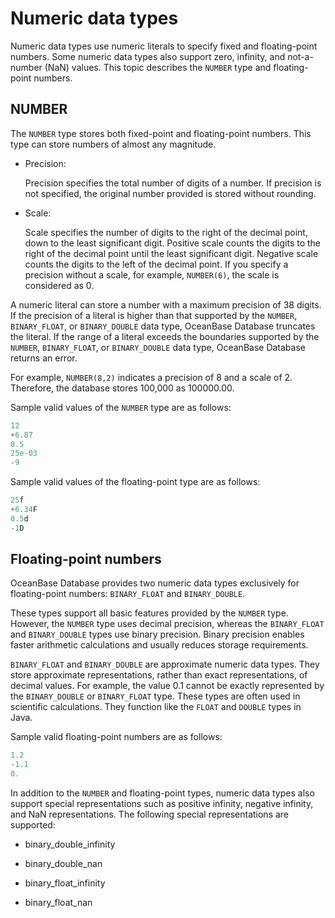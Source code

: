 # Numeric data types

Numeric data types use numeric literals to specify fixed and floating-point numbers. Some numeric data types also support zero, infinity, and not-a-number (NaN) values. This topic describes the `NUMBER` type and floating-point numbers.

## NUMBER

The `NUMBER` type stores both fixed-point and floating-point numbers. This type can store numbers of almost any magnitude.

* Precision:

   Precision specifies the total number of digits of a number. If precision is not specified, the original number provided is stored without rounding.

* Scale:

   Scale specifies the number of digits to the right of the decimal point, down to the least significant digit. Positive scale counts the digits to the right of the decimal point until the least significant digit. Negative scale counts the digits to the left of the decimal point. If you specify a precision without a scale, for example, `NUMBER(6)`, the scale is considered as 0.

A numeric literal can store a number with a maximum precision of 38 digits. If the precision of a literal is higher than that supported by the `NUMBER`, `BINARY_FLOAT`, or `BINARY_DOUBLE` data type, OceanBase Database truncates the literal. If the range of a literal exceeds the boundaries supported by the `NUMBER`, `BINARY_FLOAT`, or `BINARY_DOUBLE` data type, OceanBase Database returns an error.

For example, `NUMBER(8,2)` indicates a precision of 8 and a scale of 2. Therefore, the database stores 100,000 as 100000.00.

Sample valid values of the `NUMBER` type are as follows:

```sql
12
+6.87
0.5
25e-03
-9
```

Sample valid values of the floating-point type are as follows:

```sql
25f
+6.34F
0.5d
-1D
```

## Floating-point numbers

OceanBase Database provides two numeric data types exclusively for floating-point numbers: `BINARY_FLOAT` and `BINARY_DOUBLE`.

These types support all basic features provided by the `NUMBER` type. However, the `NUMBER` type uses decimal precision, whereas the `BINARY_FLOAT` and `BINARY_DOUBLE` types use binary precision. Binary precision enables faster arithmetic calculations and usually reduces storage requirements.

`BINARY_FLOAT` and `BINARY_DOUBLE` are approximate numeric data types. They store approximate representations, rather than exact representations, of decimal values. For example, the value 0.1 cannot be exactly represented by the `BINARY_DOUBLE` or `BINARY_FLOAT` type. These types are often used in scientific calculations. They function like the `FLOAT` and `DOUBLE` types in Java.

Sample valid floating-point numbers are as follows:

```sql
1.2
-1.1
0.
```

In addition to the `NUMBER` and floating-point types, numeric data types also support special representations such as positive infinity, negative infinity, and NaN representations. The following special representations are supported:

* binary_double_infinity

* binary_double_nan

* binary_float_infinity

* binary_float_nan






